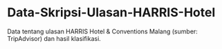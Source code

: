 # Data-Skripsi-Ulasan-HARRIS-Hotel
Data tentang ulasan HARRIS Hotel &amp; Conventions Malang (sumber: TripAdvisor) dan hasil klasifikasi.
